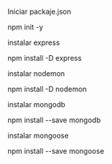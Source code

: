 Iniciar packaje.json

npm init -y

instalar express

npm install -D express

instalar nodemon

npm install -D nodemon

instalar mongodb

npm install --save mongodb

instalar mongoose

npm install --save mongoose
